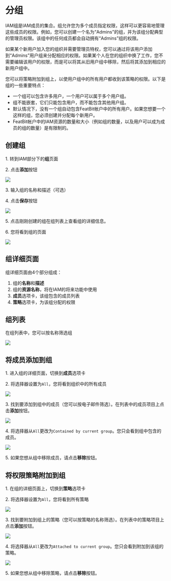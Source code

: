 # 分组

IAM组是IAM成员的集合。组允许您为多个成员指定权限，这样可以更容易地管理这些成员的权限。例如，您可以创建一个名为“Admins”的组，并为该组分配典型的管理员权限。该组中的任何成员都会自动拥有“Admins”组的权限。

如果某个新用户加入您的组织并需要管理员特权，您可以通过将该用户添加到“Admins”用户组来分配相应的权限。如果某个人在您的组织中换了工作，您不需要编辑该用户的权限，而是可以将其从旧用户组中移除，然后将其添加到相应的新用户组中。

您可以将策略附加到组上，以使用户组中的所有用户都收到该策略的权限。以下是组的一些重要特点：

* 一个组可以包含许多用户，一个用户可以属于多个用户组。
* 组不能嵌套，它们只能包含用户，而不能包含其他用户组。
* 默认情况下，没有一个组自动包含FeatBit帐户中的所有用户。如果您想要一个这样的组，您必须创建并分配每个新用户。
* FeatBit帐户中的IAM资源的数量和大小（例如组的数量，以及用户可以成为成员的组的数量）是有限制的。

## 创建组

1\. 转到IAM部分下的**组**页面

2\. 点击**添加**按钮

![](../iam/assets/groups/001.webp)

3\. 输入组的名称和描述（可选）

4\. 点击**保存**按钮

![](../iam/assets/groups/002.webp)

5\. 点击刚刚创建的组在组列表上查看组的详细信息。

6\. 您将看到组的页面

![](../iam/assets/groups/003.webp)

## 组详细页面

组详细页面由4个部分组成：

1. 组的**名称**和**描述**
2. 组的**资源名称**，将在IAM的将来功能中使用
3. **成员**选项卡，该组包含的成员列表
4. **策略**选项卡，为该组分配的权限

## 组列表

在组列表中，您可以按名称筛选组

![](../iam/assets/groups/004.webp)

## 将成员添加到组

1\. 进入组的详细页面，切换到**成员**选项卡

2\. 将选择器设置为`All`，您将看到组织中的所有成员

![](../iam/assets/groups/005.webp)

3\. 找到要添加到组中的成员（您可以按电子邮件筛选）。在列表中的成员项目上点击**添加**按钮。

![](../iam/assets/groups/006.webp)

4\. 将选择器从`All`更改为`Contained by current group`。您只会看到组中包含的成员。

![](../iam/assets/groups/007.webp)

5\. 如果您想从组中移除成员，请点击**移除**按钮。

## 将权限策略附加到组

1\. 在组的详细页面上，切换到**策略**选项卡

2\. 将选择器设置为`All`，您将看到所有策略

![](../iam/assets/groups/008.webp)

3\. 找到要附加到组上的策略（您可以按策略的名称筛选）。在列表中的策略项目上点击**添加**按钮。

![](../iam/assets/groups/009.webp)

4\. 将选择器从`All`更改为`Attached to current group`。您只会看到附加到该组的策略。

![](../iam/assets/groups/010.webp)

5\. 如果您想从组中移除策略，请点击**移除**按钮。
